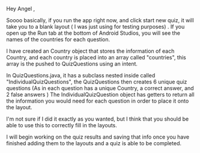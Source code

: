 Hey Angel ,

Soooo basically, if you run the app right now, and click start new quiz, it will take you to a blank layout ( I was just using for testing purposes) .
If you open up the Run tab at the bottom of Android Studios, you will see the names of the countries for each question. 

I have created an Country object that stores the information of each Country, and each country is placed into an array called "countries", this array is the pushed to QuizQuestions using an intent. 

In QuizQuestions.java, it has a subclass nested inside called "IndividualQuizQuestions", the QuizQuestions then creates 6 unique quiz questions (As in each question has a unique Country, a correct answer,  and 2 false answers )
The IndividualQuizQuestion object has getters to return all the information you would need for each question in order to place it onto the layout.

I'm not sure if I did it exactly as you wanted, but I think that you should be able to use this to correctly fill in the layouts. 

I will begin working on the quiz results and saving that info once you have finished adding them to the layouts and a quiz is able to be completed. 
